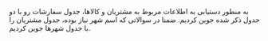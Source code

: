 به منطور دستیابی به اطلاعات مربوط به مشتریان و کالاها، جدول سفارشات رو با دو جدول ذکر شده جوین کردیم.
ضمنا در سوالاتی که اسم شهر نیاز بوده، جدول مشتریان را با جدول شهرها جوین کردیم.
